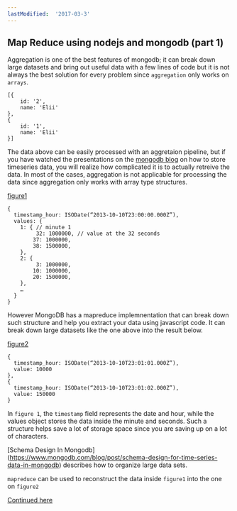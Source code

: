 ```yaml
---
lastModified:  '2017-03-3'
---
```


## Map Reduce using nodejs and mongodb (part 1)

Aggregation is one of the best features of mongodb; it can break down large datasets and bring out useful data with a few lines of code but it is not always the best solution for every problem since `aggregation` only works on `arrays`.

```
[{
	id: '2',
	name: 'Elii'
},
{
	id: '1',
	name: 'Elii'
}]
```
The data above can be easily processed with an aggretaion pipeline, but if you have watched the presentations on the [mongodb blog](https://www.mongodb.com/blog/post/schema-design-for-time-series-data-in-mongodb) on how to store timeseries data, you will realize how complicated it is to actually retreive the data. In most of the cases, aggregation is not applicable for processing the data since aggregation only works with array type structures. 

[figure1](figure1)
```
{
  timestamp_hour: ISODate(“2013-10-10T23:00:00.000Z”),
  values: {
    1: { // minute 1
	  	 32: 1000000, // value at the 32 seconds 
	    37: 1000000,
	    38: 1500000,
    },
    2: {
	  	 3: 1000000,
	    10: 1000000,
	    20: 1500000,
    },
    … 
  }
}
```
However MongoDB has a mapreduce implemnentation that can break down such structure and help you extract your data using javascript code. It can break down large datasets like the one above into the result below. 

[figure2](figure2)
```
{
  timestamp_hour: ISODate(“2013-10-10T23:01:01.000Z”),
  value: 10000
},
{
  timestamp_hour: ISODate(“2013-10-10T23:01:02.000Z”),
  value: 150000
}
```
In  `figure 1`, the `timestamp` field represents the date and hour, while the values object stores the data inside the minute and seconds. Such a structure helps save a lot of storage space since you are saving up on a lot of characters. 

[Schema Design In Mongodb] (https://www.mongodb.com/blog/post/schema-design-for-time-series-data-in-mongodb) describes how to organize large data sets. 

`mapreduce` can be used to reconstruct the data inside `figure1` into the one on `figure2` 

[Continued here](http://blog.maisnamraju.com/2017/03/03/map-reduce-part2.html)



